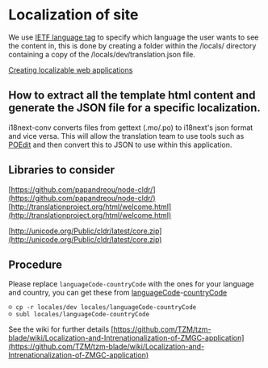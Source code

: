 # Localization of site

We use [IETF language tag](http://en.wikipedia.org/wiki/IETF_language_tag) to specify which language the user wants to see the content in, this is done by creating a folder within the /locals/ directory containing a copy of the /locals/dev/translation.json file.


[Creating localizable web applications](https://developer.mozilla.org/en-US/docs/Web_Localizability/Creating_localizable_web_applications)

## How to extract all the template html content and generate the JSON file for a specific localization.

i18next-conv converts files from gettext (.mo/.po) to i18next's json format and vice versa. This will allow the translation team to use tools such as [POEdit](http://www.poedit.net/) and then convert this to JSON to use within this application.

## Libraries to consider

[https://github.com/papandreou/node-cldr/](https://github.com/papandreou/node-cldr/)
[http://translationproject.org/html/welcome.html](http://translationproject.org/html/welcome.html)

[http://unicode.org/Public/cldr/latest/core.zip](http://unicode.org/Public/cldr/latest/core.zip)

## Procedure
Please replace `languageCode-countryCode` with the ones for your language and country, you can get these from [languageCode](http://www.iana.org/assignments/language-subtag-registry)-[countryCode](http://www.iso.org/iso/country_codes/iso_3166_code_lists/country_names_and_code_elements.htm)

	☺ cp -r locales/dev locales/languageCode-countryCode
	☺ subl locales/languageCode-countryCode
See the wiki for further details [https://github.com/TZM/tzm-blade/wiki/Localization-and-Intrenationalization-of-ZMGC-application](https://github.com/TZM/tzm-blade/wiki/Localization-and-Intrenationalization-of-ZMGC-application)